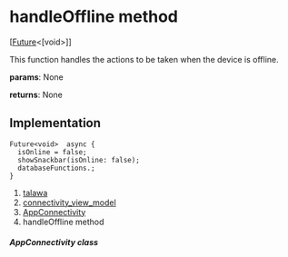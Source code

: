 
<div>

# handleOffline method

</div>


[[Future](https://api.flutter.dev/flutter/dart-core/Future-class.html)\<[void\>]]




This function handles the actions to be taken when the device is
offline.

**params**: None

**returns**: None



## Implementation

``` language-dart
Future<void>  async {
  isOnline = false;
  showSnackbar(isOnline: false);
  databaseFunctions.;
}
```







1.  [talawa](../../index.html)
2.  [connectivity_view_model](../../view_model_connectivity_view_model/)
3.  [AppConnectivity](../../view_model_connectivity_view_model/AppConnectivity-class.html)
4.  handleOffline method

##### AppConnectivity class








